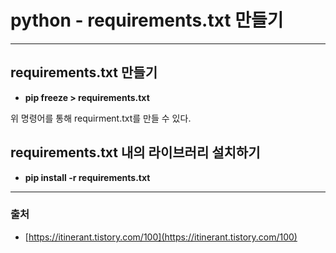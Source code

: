 # python - requirements.txt 만들기
---
## requirements.txt 만들기

- **pip freeze > requirements.txt**

위 명령어를 통해 requirment.txt를 만들 수 있다.

## requirements.txt 내의 라이브러리 설치하기

- **pip install -r requirements.txt**

---

### 출처

- [https://itinerant.tistory.com/100](https://itinerant.tistory.com/100)